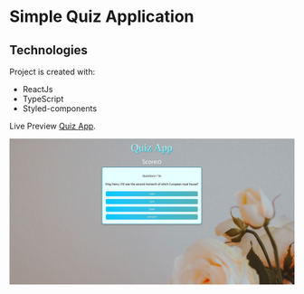 # Simple Quiz Application 
## Technologies
Project is created with:
* ReactJs
* TypeScript
* Styled-components 


Live Preview [Quiz App](https://simple-quiz-appp.netlify.app/).

![Algorithm schema](./src/images/preview.png)